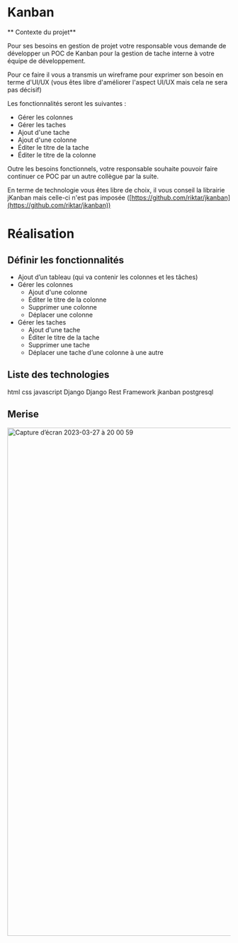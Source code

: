 # Kanban

** Contexte du projet**

Pour ses besoins en gestion de projet votre responsable vous demande de développer un POC de Kanban pour la gestion de tache interne à votre équipe de développement.

Pour ce faire il vous a transmis un wireframe pour exprimer son besoin en terme d'UI/UX (vous êtes libre d'améliorer l'aspect UI/UX mais cela ne sera pas décisif)

Les fonctionnalités seront les suivantes :

- Gérer les colonnes
- Gérer les taches
- Ajout d'une tache
- Ajout d'une colonne
- Éditer le titre de la tache
- Éditer le titre de la colonne

Outre les besoins fonctionnels, votre responsable souhaite pouvoir faire continuer ce POC par un autre collègue par la suite.

En terme de technologie vous êtes libre de choix, il vous conseil la librairie jKanban mais celle-ci n'est pas imposée ([https://github.com/riktar/jkanban](https://github.com/riktar/jkanban))

# Réalisation

## Définir les fonctionnalités

- Ajout d’un tableau (qui va contenir les colonnes et les tâches)
- Gérer les colonnes
    - Ajout d'une colonne
    - Éditer le titre de la colonne
    - Supprimer une colonne
    - Déplacer une colonne
- Gérer les taches
    - Ajout d'une tache
    - Éditer le titre de la tache
    - Supprimer une tache
    - Déplacer une tache d’une colonne à une autre
    
## Liste des technologies

  html
  css
  javascript
  Django
  Django Rest Framework
  jkanban
  postgresql

## Merise

<img width="1145" alt="Capture d’écran 2023-03-27 à 20 00 59" src="https://user-images.githubusercontent.com/112149608/227997568-0c7c031a-1aed-4ac5-bae6-c561dba27319.png">

